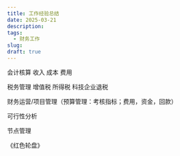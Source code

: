```yaml
---
title: 工作经验总结
date: 2025-03-21
description: 
tags:
  - 财务工作
slug: 
draft: true
---
```


<!--more-->
会计核算
收入
成本
费用

税务管理
增值税
所得税
科技企业退税

财务运营/项目管理（预算管理：考核指标；费用，资金，回款）

可行性分析

节点管理



《红色轮盘》

